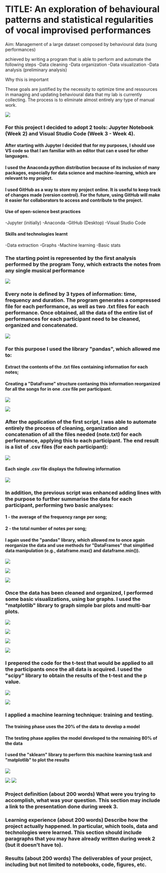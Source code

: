 # TITLE: An exploration of behavioural patterns and statistical regularities of vocal improvised performances
Aim: Management of a large dataset composed by behavioural data (sung performances) 

achieved by writing a program that is able to perform and automate the following steps
-Data cleaning
-Data organization
-Data visualization
-Data analysis (preliminary analysis)

Why this is important 

These goals are justified by the necessity to optimize time and ressources in managing and updating behavioural data that my lab is currently collecting.
The process is to eliminate almost entirely any type of manual work.

![](https://github.com/mtl-brainhack-school-2019/EmanueleB/blob/master/screenshots/flow%20chart.JPG)

### For this project I decided to adopt 2 tools: Jupyter Notebook (Week 2) and Visual Studio Code (Week 3 - Week 4). 
#### After starting with Jupyter I decided that for my purposes, I should use VS code so that I am familiar with an editor that can e used for other languages. 

#### I used the Anaconda python distribution because of its inclusion of many packages, especially for data science and machine-learning, which are relevant to my project.

#### I used GitHub as a way to store my project online. It is useful to keep track of changes made (version control). For the future, using GitHub will make it easier for collaborators to access and contribute to the project. 

#### Use of open-science best practices
-Jupyter (initially)
-Anaconda
-GitHub (Desktop)
-Visual Studio Code

#### Skills and technologies learnt
-Data extraction
-Graphs
-Machine learning 
-Basic stats

### The starting point is represented by the first analysis performed by the program Tony, which extracts the notes from any single musical performance 

![](https://github.com/mtl-brainhack-school-2019/EmanueleB/blob/master/screenshots/c3.JPG)

### Every note is defined by 3 types of information: time, frequency and duration. The program generates a compressed file for each performance, as well as two .txt files for each performance. Once obtained, all the data of the entire list of performances for each participant need to be cleaned, organized and concatenated. 

![](https://github.com/mtl-brainhack-school-2019/EmanueleB/blob/master/screenshots/Notes_details.JPG)

### For this purpose I used the library "pandas", which allowed me to:
#### Extract the contents of the .txt files containing information for each notes;
#### Creating a "DataFrame" structure contaning this information reorganized for all the songs for  in one .csv file per participant.

![](https://github.com/mtl-brainhack-school-2019/EmanueleB/blob/master/screenshots/pandas_script.JPG)


![](https://github.com/mtl-brainhack-school-2019/EmanueleB/blob/master/screenshots/Unorganized%20data.JPG)

### After the application of the first script, I was able to automate entirely the process of cleaning, organization and concatenation of all the files needed (note.txt) for each performance, applying this to each participant. The end result is a list of .csv files (for each participant):

![](https://github.com/mtl-brainhack-school-2019/EmanueleB/blob/master/screenshots/Notes_Frequency_Duration_Time_First%20Step.JPG)

#### Each single .csv file displays the following information

![](https://github.com/mtl-brainhack-school-2019/EmanueleB/blob/master/screenshots/P002_example.JPG)

### In addition, the previous script was enhanced adding lines with the purpose to further summarise the data for each participant, performing two basic analyses: 
#### 1 - the average of the frequency range per song;
#### 2 - the total number of notes per song;
#### I again used the "pandas" library, which allowed me to once again reorganize the data and use methods for "DataFrames" that simplified data manipulation (e.g., dataframe.max() and dataframe.min()).

![](https://github.com/mtl-brainhack-school-2019/EmanueleB/blob/master/screenshots/graphs_script1.JPG)

![](https://github.com/mtl-brainhack-school-2019/EmanueleB/blob/master/screenshots/graphs_script2.JPG)

![](https://github.com/mtl-brainhack-school-2019/EmanueleB/blob/master/screenshots/P002_second%20analysis.JPG)

### Once the data has been cleaned and organized, I performed some basic visualizations, using bar graphs. I used the "matplotlib" library to graph simple bar plots and multi-bar plots. 

![](https://github.com/mtl-brainhack-school-2019/EmanueleB/blob/master/graphs/graph1.png)

![](https://github.com/mtl-brainhack-school-2019/EmanueleB/blob/master/graphs/graph2.png)

![](https://github.com/mtl-brainhack-school-2019/EmanueleB/blob/master/graphs/graph3.png)

![](https://github.com/mtl-brainhack-school-2019/EmanueleB/blob/master/graphs/graph4.png)

### I prepered the code for the t-test that would be applied to all the participants once the all data is acquired. I used the "scipy" library to obtain the results of the t-test and the p value.

![](https://github.com/mtl-brainhack-school-2019/EmanueleB/blob/master/screenshots/ttest_result.JPG)

![](https://github.com/mtl-brainhack-school-2019/EmanueleB/blob/master/screenshots/ttest_result.JPG)

### I applied a machine learning technique: training and testing. 
#### The training phase uses the 20% of the data to develop a model
#### The testing phase applies the model developed to the remaining 80% of the data
#### I used the "sklearn" library to perform this machine learning task and "matplotlib" to plot the results

![](https://github.com/mtl-brainhack-school-2019/EmanueleB/blob/master/screenshots/scikittest_script.JPG)

![](https://github.com/mtl-brainhack-school-2019/EmanueleB/blob/master/screenshots/training_testing_results.JPG)
![](https://github.com/mtl-brainhack-school-2019/EmanueleB/blob/master/screenshots/training_testing_graph.png)


### Project definition (about 200 words) What were you trying to accomplish, what was your question. This section may include a link to the presentation done during week 3.

### Learning experience (about 200 words) Describe how the project actually happened. In particular, which tools, data and technologies were learned. This section should include paragraphs that you may have already written during week 2 (but it doesn't have to).

### Results (about 200 words) The deliverables of your project, including but not limited to notebooks, code, figures, etc.
